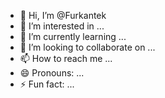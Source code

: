 - 👋 Hi, I’m @Furkantek
- 👀 I’m interested in ...
- 🌱 I’m currently learning ...
- 💞️ I’m looking to collaborate on ...
- 📫 How to reach me ...
- 😄 Pronouns: ...
- ⚡ Fun fact: ...

<!---
Furkantek/Furkantek is a ✨ special ✨ repository because its `README.md` (this file) appears on your GitHub profile.
You can click the Preview link to take a look at your changes.
--->
